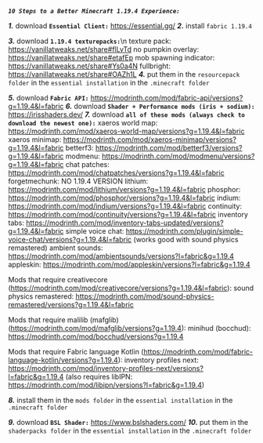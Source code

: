 __***`10 Steps to a Better Minecraft 1.19.4 Experience:`***__

***1.*** download **`Essential Client:`**
https://essential.gg/
***2.*** install `fabric 1.19.4`

***3.*** download **`1.19.4 texturepacks:`**\n
texture pack: https://vanillatweaks.net/share#flLvTd
no pumpkin overlay: https://vanillatweaks.net/share#etafEp
mob spawning indicator: https://vanillatweaks.net/share#Ys0a4N
fullbright: https://vanillatweaks.net/share#OAZh1L
***4.*** put them in the `resourcepack folder` in the `essential installation` in the `.minecraft folder`

***5.*** download **`Fabric API:`**
https://modrinth.com/mod/fabric-api/versions?g=1.19.4&l=fabric
***6.*** download **`Shader + Performance mods (iris + sodium):`**
https://irisshaders.dev/
***7.*** download **`all of these mods (always check to download the newest one):`**
xaeros world map: https://modrinth.com/mod/xaeros-world-map/versions?g=1.19.4&l=fabric
xaeros minimap: https://modrinth.com/mod/xaeros-minimap/versions?g=1.19.4&l=fabric
betterf3: https://modrinth.com/mod/betterf3/versions?g=1.19.4&l=fabric
modmenu: https://modrinth.com/mod/modmenu/versions?g=1.19.4&l=fabric
chat patches: https://modrinth.com/mod/chatpatches/versions?g=1.19.4&l=fabric
forgetmechunk: NO 1.19.4 VERSION
lithium: https://modrinth.com/mod/lithium/versions?g=1.19.4&l=fabric
phosphor: https://modrinth.com/mod/phosphor/versions?g=1.19.4&l=fabric
indium: https://modrinth.com/mod/indium/versions?g=1.19.4&l=fabric
continuity: https://modrinth.com/mod/continuity/versions?g=1.19.4&l=fabric
inventory tabs: https://modrinth.com/mod/inventory-tabs-updated/versions?g=1.19.4&l=fabric
simple voice chat: https://modrinth.com/plugin/simple-voice-chat/versions?g=1.19.4&l=fabric (works good with sound physics remastered)
ambient sounds: https://modrinth.com/mod/ambientsounds/versions?l=fabric&g=1.19.4
appleskin: https://modrinth.com/mod/appleskin/versions?l=fabric&g=1.19.4

Mods that require creativecore (https://modrinth.com/mod/creativecore/versions?g=1.19.4&l=fabric):
sound physics remastered: https://modrinth.com/mod/sound-physics-remastered/versions?g=1.19.4&l=fabric

Mods that require malilib (mafglib) (https://modrinth.com/mod/mafglib/versions?g=1.19.4):
minihud (bocchud): https://modrinth.com/mod/bocchud/versions?g=1.19.4

Mods that require Fabric language Kotlin (https://modrinth.com/mod/fabric-language-kotlin/versions?g=1.19.4):
inventory profiles next: https://modrinth.com/mod/inventory-profiles-next/versions?l=fabric&g=1.19.4 (also requires libIPN: https://modrinth.com/mod/libipn/versions?l=fabric&g=1.19.4)

***8.*** install them in the `mods folder` in the `essential installation` in the `.minecraft folder`

***9.*** download **`BSL Shader:`**
https://www.bslshaders.com/
***10.*** put them in the `shaderpacks folder` in the `essential installation` in the `.minecraft folder`
